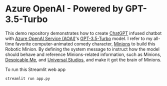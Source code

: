 # Azure OpenAI - Powered by GPT-3.5-Turbo

This demo repository demonstrates how to create [ChatGPT](https://openai.com/blog/chatgpt) infused chatbot with [Azure OpenAI Service (AOAI)](https://learn.microsoft.com/en-us/azure/cognitive-services/openai/overview)'s [GPT-3.5-Turbo](https://learn.microsoft.com/en-us/azure/cognitive-services/openai/concepts/models#chatgpt-gpt-35-turbo-preview) model. I refer to my all-time favorite computer-animated comedy character, [Minions](https://en.wikipedia.org/wiki/Minions_(Despicable_Me)) to build this Robotic Minion. By defining the system message to instruct how the model should behave and reference Minions-related information, such as Minions, [Despicable Me](https://en.wikipedia.org/wiki/Despicable_Me), and [Universal Studios](https://www.universalstudios.com/), and make it got the brain of Minions.

To run this Streamlit web app
```
streamlit run app.py
```
